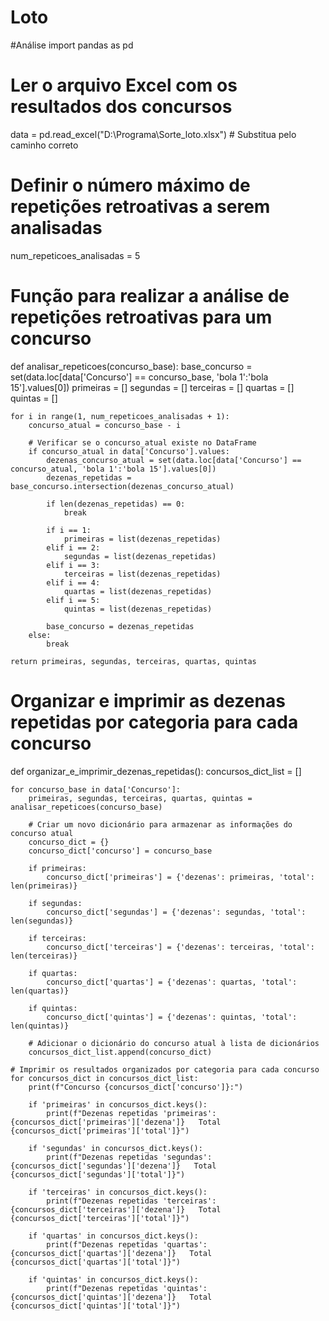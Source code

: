# Loto
#Análise
import pandas as pd

# Ler o arquivo Excel com os resultados dos concursos
data = pd.read_excel("D:\Programa\Sorte_loto.xlsx")  # Substitua pelo caminho correto

# Definir o número máximo de repetições retroativas a serem analisadas
num_repeticoes_analisadas = 5

# Função para realizar a análise de repetições retroativas para um concurso
def analisar_repeticoes(concurso_base):
    base_concurso = set(data.loc[data['Concurso'] == concurso_base, 'bola 1':'bola 15'].values[0])
    primeiras = []
    segundas = []
    terceiras = []
    quartas = []
    quintas = []

    for i in range(1, num_repeticoes_analisadas + 1):
        concurso_atual = concurso_base - i
        
        # Verificar se o concurso_atual existe no DataFrame
        if concurso_atual in data['Concurso'].values:
            dezenas_concurso_atual = set(data.loc[data['Concurso'] == concurso_atual, 'bola 1':'bola 15'].values[0])
            dezenas_repetidas = base_concurso.intersection(dezenas_concurso_atual)

            if len(dezenas_repetidas) == 0:
                break

            if i == 1:
                primeiras = list(dezenas_repetidas)
            elif i == 2:
                segundas = list(dezenas_repetidas)
            elif i == 3:
                terceiras = list(dezenas_repetidas)
            elif i == 4:
                quartas = list(dezenas_repetidas)
            elif i == 5:
                quintas = list(dezenas_repetidas)

            base_concurso = dezenas_repetidas
        else:
            break

    return primeiras, segundas, terceiras, quartas, quintas

# Organizar e imprimir as dezenas repetidas por categoria para cada concurso
def organizar_e_imprimir_dezenas_repetidas():
    concursos_dict_list = []
    
    for concurso_base in data['Concurso']:
        primeiras, segundas, terceiras, quartas, quintas = analisar_repeticoes(concurso_base)
        
        # Criar um novo dicionário para armazenar as informações do concurso atual
        concurso_dict = {}
        concurso_dict['concurso'] = concurso_base
        
        if primeiras:
            concurso_dict['primeiras'] = {'dezenas': primeiras, 'total': len(primeiras)}
        
        if segundas:
            concurso_dict['segundas'] = {'dezenas': segundas, 'total': len(segundas)}
        
        if terceiras:
            concurso_dict['terceiras'] = {'dezenas': terceiras, 'total': len(terceiras)}
        
        if quartas:
            concurso_dict['quartas'] = {'dezenas': quartas, 'total': len(quartas)}
        
        if quintas:
            concurso_dict['quintas'] = {'dezenas': quintas, 'total': len(quintas)}
        
        # Adicionar o dicionário do concurso atual à lista de dicionários
        concursos_dict_list.append(concurso_dict)
    
    # Imprimir os resultados organizados por categoria para cada concurso
    for concursos_dict in concursos_dict_list:
        print(f"Concurso {concursos_dict['concurso']}:")
        
        if 'primeiras' in concursos_dict.keys():
            print(f"Dezenas repetidas 'primeiras': {concursos_dict['primeiras']['dezena']}   Total {concursos_dict['primeiras']['total']}")
        
        if 'segundas' in concursos_dict.keys():
            print(f"Dezenas repetidas 'segundas': {concursos_dict['segundas']['dezena']}   Total {concursos_dict['segundas']['total']}")
            
        if 'terceiras' in concursos_dict.keys():
            print(f"Dezenas repetidas 'terceiras': {concursos_dict['terceiras']['dezena']}   Total {concursos_dict['terceiras']['total']}")
        
        if 'quartas' in concursos_dict.keys():
            print(f"Dezenas repetidas 'quartas': {concursos_dict['quartas']['dezena']}   Total {concursos_dict['quartas']['total']}")
            
        if 'quintas' in concursos_dict.keys():
            print(f"Dezenas repetidas 'quintas': {concursos_dict['quintas']['dezena']}   Total {concursos_dict['quintas']['total']}")
